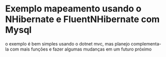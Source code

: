 # Exemplo mapeamento usando o NHibernate e FluentNHibernate com Mysql

o exemplo é bem simples usando o dotnet mvc, mas planejo complementa-la com mais funções e fazer algumas mudanças em um futuro próximo
